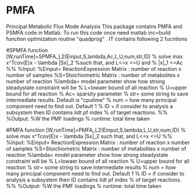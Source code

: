 # PMFA
Principal Metabolic Flux Mode Analysis
This package contains PMFA and PSMFA code in Matlab. To run this code once need matlab inc=build function optimization routine "quadprog" . IT contains following 2 fucntions

#SPMFA
function [W,runTime]=SPMFA_L2(Einput,S,lambda,Ac,L,U,num,str,ID)
% solve max x^Tcov(E)x - \lambda \|Sx\|_2 
%such that, and L<=x <=U and
% \|x\|_1 <=Ac
%%
%Input:
%Einput= ReactionExpression Matrix : number of reaction x number of samples
%S=Stoichiometric Matrix : number of metabolites x number of reaction
%lambda= model parameter show how strong steadystate constraint will be
% L=lowaer bound of all reaction
% U=upper bound for all reaction
% Ac= sparsity parameter
% str= some string to save intermediate results. Default is "cputime"
% num = how many principal component need to find out. Default 1
% ID = if consider to analysis a subsystem then ID contains lidt pf index
% of target reactions.
%%
%Output:
%W the PMF loadings
% runtime: total time taken

#PMFA
function [W,runTime]=PMFA_L2(Einput,S,lambda,L,U,str,num,ID)
% solve max x^Tcov(E)x - \lambda \|Sx\|_2 such that, and L<=x <=U
%%
%Input:
%Einput= ReactionExpression Matrix : number of reaction x number of samples
%S=Stoichiometric Matrix : number of metabolites x number of reaction
%lambda= model parameter show how strong steadystate constraint will be
% L=lowaer bound of all reaction
% U=upper bound for all reaction
% str= some string to save intermediate results
% num = how many principal component need to find out. Default 1
% ID = if consider to analysis a subsystem then ID contains lidt pf index
% of target reactions.
%%
%Output:
%W the PMF loadings
% runtime: total time taken
